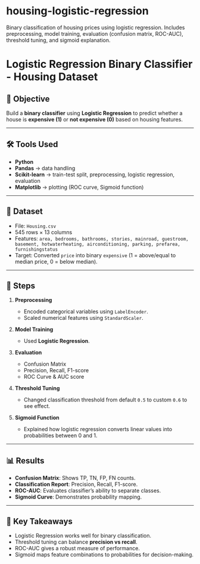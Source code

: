 # housing-logistic-regression
Binary classification of housing prices using logistic regression. Includes preprocessing, model training, evaluation (confusion matrix, ROC-AUC), threshold tuning, and sigmoid explanation.

# Logistic Regression Binary Classifier - Housing Dataset

## 📌 Objective
Build a **binary classifier** using **Logistic Regression** to predict whether a house is **expensive (1)** or **not expensive (0)** based on housing features.

---

## 🛠 Tools Used
- **Python**
- **Pandas** → data handling
- **Scikit-learn** → train-test split, preprocessing, logistic regression, evaluation
- **Matplotlib** → plotting (ROC curve, Sigmoid function)

---

## 📂 Dataset
- File: `Housing.csv`
- 545 rows × 13 columns
- Features: `area, bedrooms, bathrooms, stories, mainroad, guestroom, basement, hotwaterheating, airconditioning, parking, prefarea, furnishingstatus`
- Target: Converted `price` into binary `expensive` (1 = above/equal to median price, 0 = below median).

---

## 🚀 Steps
1. **Preprocessing**
   - Encoded categorical variables using `LabelEncoder`.
   - Scaled numerical features using `StandardScaler`.

2. **Model Training**
   - Used **Logistic Regression**.

3. **Evaluation**
   - Confusion Matrix
   - Precision, Recall, F1-score
   - ROC Curve & AUC score

4. **Threshold Tuning**
   - Changed classification threshold from default `0.5` to custom `0.6` to see effect.

5. **Sigmoid Function**
   - Explained how logistic regression converts linear values into probabilities between 0 and 1.

---

## 📊 Results
- **Confusion Matrix**: Shows TP, TN, FP, FN counts.
- **Classification Report**: Precision, Recall, F1-score.
- **ROC-AUC**: Evaluates classifier’s ability to separate classes.
- **Sigmoid Curve**: Demonstrates probability mapping.

---

## 🔑 Key Takeaways
- Logistic Regression works well for binary classification.
- Threshold tuning can balance **precision vs recall**.
- ROC-AUC gives a robust measure of performance.
- Sigmoid maps feature combinations to probabilities for decision-making.
